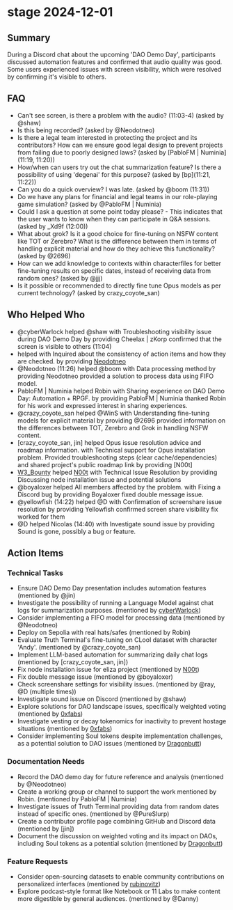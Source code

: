 # stage 2024-12-01

## Summary

During a Discord chat about the upcoming 'DAO Demo Day', participants discussed automation features and confirmed that audio quality was good. Some users experienced issues with screen visibility, which were resolved by confirming it's visible to others.

## FAQ

- Can't see screen, is there a problem with the audio? (11:03-4) (asked by @shaw)
- Is this being recorded? (asked by @Neodotneo)
- Is there a legal team interested in protecting the project and its contributors? How can we ensure good legal design to prevent projects from failing due to poorly designed laws? (asked by [PabloFM | Numinia](11:19, 11:20))
- How/when can users try out the chat summarization feature? Is there a possibility of using 'degenai' for this purpose? (asked by [bp](11:21, 11:22))
- Can you do a quick overview? I was late. (asked by @boom (11:31))
- Do we have any plans for financial and legal teams in our role-playing game simulation? (asked by @PabloFM | Numinia)
- Could I ask a question at some point today please? - This indicates that the user wants to know when they can participate in Q&A sessions. (asked by \_Xd9f (12:00))
- What about grok? Is it a good choice for fine-tuning on NSFW content like TOT or Zerebro? What is the difference between them in terms of handling explicit material and how do they achieve this functionality? (asked by @2696)
- How can we add knowledge to contexts within characterfiles for better fine-tuning results on specific dates, instead of receiving data from random ones? (asked by @jjj)
- Is it possible or recommended to directly fine tune Opus models as per current technology? (asked by crazy_coyote_san)

## Who Helped Who

- @cyberWarlock helped @shaw with Troubleshooting visibility issue during DAO Demo Day by providing Cheelax | zKorp confirmed that the screen is visible to others (11:04)
- helped with Inquired about the consistency of action items and how they are checked. by providing [Neodotneo](11:23)
- @Neodotneo (11:26) helped @boom with Data processing method by providing Neodotneo provided a solution to process data using FIFO model.
- PabloFM | Numinia helped Robin with Sharing experience on DAO Demo Day: Automation + RPGF. by providing PabloFM | Numinia thanked Robin for his work and expressed interest in sharing experiences.
- @crazy_coyote_san helped @WinS with Understanding fine-tuning models for explicit material by providing @2696 provided information on the differences between TOT, Zerebro and Grok in handling NSFW content.
- [crazy_coyote_san, jin] helped Opus issue resolution advice and roadmap information. with Technical support for Opus installation problem. Provided troubleshooting steps (clear cache/dependencies) and shared project's public roadmap link by providing [N00t]
- [W3_Bounty](13:42) helped [N00t](13:58) with Technical Issue Resolution by providing Discussing node installation issue and potential solutions
- @boyaloxer helped All members affected by the problem. with Fixing a Discord bug by providing Boyaloxer fixed double message issue.
- @yellowfish (14:22) helped @D with Confirmation of screenshare issue resolution by providing Yellowfish confirmed screen share visibility fix worked for them
- @D helped Nicolas (14:40) with Investigate sound issue by providing Sound is gone, possibly a bug or feature.

## Action Items

### Technical Tasks

- Ensure DAO Demo Day presentation includes automation features (mentioned by @jin)
- Investigate the possibility of running a Language Model against chat logs for summarization purposes. (mentioned by [cyberWarlock](11:20))
- Consider implementing a FIFO model for processing data (mentioned by @Neodotneo)
- Deploy on Sepolia with real hats/safes (mentioned by Robin)
- Evaluate Truth Terminal's fine-tuning on CLooI dataset with character 'Andy'. (mentioned by @crazy_coyote_san)
- Implement LLM-based automation for summarizing daily chat logs (mentioned by [crazy_coyote_san, jin])
- Fix node installation issue for eliza project (mentioned by [N00t](13:58))
- Fix double message issue (mentioned by @boyaloxer)
- Check screenshare settings for visibility issues. (mentioned by @ray, @D (multiple times))
- Investigate sound issue on Discord (mentioned by @shaw)
- Explore solutions for DAO landscape issues, specifically weighted voting (mentioned by [0xfabs](15:23))
- Investigate vesting or decay tokenomics for inactivity to prevent hostage situations (mentioned by [0xfabs](15:23))
- Consider implementing Soul tokens despite implementation challenges, as a potential solution to DAO issues (mentioned by [Dragonbutt](15:20))

### Documentation Needs

- Record the DAO demo day for future reference and analysis (mentioned by @Neodotneo)
- Create a working group or channel to support the work mentioned by Robin. (mentioned by PabloFM | Numinia)
- Investigate issues of Truth Terminal providing data from random dates instead of specific ones. (mentioned by @PureSlurp)
- Create a contributor profile page combining GitHub and Discord data (mentioned by [jin])
- Document the discussion on weighted voting and its impact on DAOs, including Soul tokens as a potential solution (mentioned by [Dragonbutt](15:20))

### Feature Requests

- Consider open-sourcing datasets to enable community contributions on personalized interfaces (mentioned by [rubinovitz](11:19))
- Explore podcast-style format like Notebook or 11 Labs to make content more digestible by general audiences. (mentioned by @Danny)
